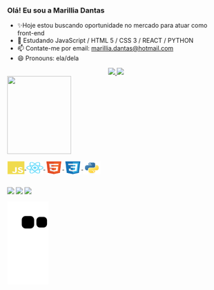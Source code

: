 ### Olá! Eu sou a Marillia Dantas

- ✨Hoje estou buscando oportunidade no mercado para atuar como front-end
- 🌱 Estudando JavaScript / HTML 5 / CSS 3 / REACT / PYTHON
- 📫 Contate-me por email: marillia.dantas@hotmail.com
- 😄 Pronouns: ela/dela

<div align="center">
  <a href="https://github.com/marilliadantas">
  <img height="180em" src="https://github-readme-stats.vercel.app/api?username=marilliadantas&show_icons=true&theme=aura&include_all_commits=true&count_private=true"/>
  <img height="180em" src="https://github-readme-stats.vercel.app/api/top-langs/?username=marilliadantas&layout=compact&langs_count=7&theme=aura"/>
</div>
  <img align="center" width="148" height="180" src="https://media1.tenor.com/images/68e8337fb4eb7e40645d832c64762a8b/tenor.gif?itemid=19443613">
  
 <div style="display: inline_block"><br>
  <img align="center" alt="Rafa-Js" height="30" width="40" src="https://raw.githubusercontent.com/devicons/devicon/master/icons/javascript/javascript-plain.svg">
  <img align="center" alt="Rafa-React" height="30" width="40" src="https://raw.githubusercontent.com/devicons/devicon/master/icons/react/react-original.svg">
  <img align="center" alt="Rafa-HTML" height="30" width="40" src="https://raw.githubusercontent.com/devicons/devicon/master/icons/html5/html5-original.svg">
  <img align="center" alt="Rafa-CSS" height="30" width="40" src="https://raw.githubusercontent.com/devicons/devicon/master/icons/css3/css3-original.svg">
  <img align="center" alt="Rafa-Python" height="30" width="40" src="https://raw.githubusercontent.com/devicons/devicon/master/icons/python/python-original.svg">

</div>
  
##
  
<div>
  
  <a href="https://instagram.com/xmarid" target="_blank"><img src="https://img.shields.io/badge/-Instagram-%23E4405F?style=for-the-badge&logo=instagram&logoColor=white" target="_blank"></a>
  <a href = "mailto:marillia.dantas@hotmail.com"><img src="https://img.shields.io/badge/-Hotmail-0078D4?style=flat-square&logo=microsoft-outlook&logoColor=white" target="_blank"></a>
  <a href="https://www.linkedin.com/in/marilliadantas/?original_referer=" target="_blank"><img src="https://img.shields.io/badge/-LinkedIn-%230077B5?style=for-the-badge&logo=linkedin&logoColor=white" target="_blank"></a> 
  
  ![Snake animation](https://github.com/marilliadantas/marilliadantas/blob/output/github-contribution-grid-snake.svg)
   
</div>
